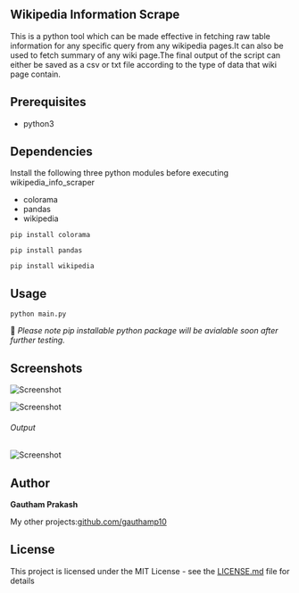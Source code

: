 ## Wikipedia Information Scrape 
This is a python tool which can be made effective in fetching raw table information for any specific query from any wikipedia pages.It can also be used to fetch summary of any wiki page.The final output of the script can either be saved as a csv or txt file according to the type of data that wiki page contain.

## Prerequisites
- python3

## Dependencies

Install the following three python modules before executing wikipedia_info_scraper
- colorama
- pandas
- wikipedia

```
pip install colorama

pip install pandas

pip install wikipedia
```
## Usage 
```
python main.py
```

📝 *Please note pip installable python package will be avialable soon after further testing.*

## Screenshots
![Screenshot](https://raw.githubusercontent.com/gauthamp10/wikiscrape/master/screenie/wiki_scrape.png)

![Screenshot](https://raw.githubusercontent.com/gauthamp10/wikiscrape/master/screenie/wiki_scrape2.png)

###### Output

![Screenshot](https://raw.githubusercontent.com/gauthamp10/wikiscrape/master/screenie/out.png)


## Author

 **Gautham Prakash**
 
 My other projects:[github.com/gauthamp10](https://gauthamp10.github.io/)

## License

This project is licensed under the MIT License - see the [LICENSE.md](LICENSE.md) file for details
